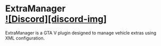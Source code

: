 # ExtraManager<br>[![Discord][discord-img]][discord-url]

ExtraManager is a GTA V plugin designed to manage vehicle extras using XML configuration. 

[discord-url]: https://discord.gg/jCEdAF8AQz
